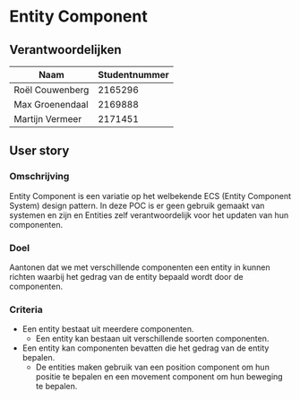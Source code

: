 # Entity Component

## Verantwoordelijken

| Naam            | Studentnummer |
| --------------- | ------------- |
| Roël Couwenberg | 2165296       |
| Max Groenendaal | 2169888       |
| Martijn Vermeer | 2171451       |

## User story

### Omschrijving

Entity Component is een variatie op het welbekende ECS (Entity Component System) design pattern.
In deze POC is er geen gebruik gemaakt van systemen en zijn en Entities zelf verantwoordelijk voor het updaten van hun componenten.

### Doel

Aantonen dat we met verschillende componenten een entity in kunnen richten waarbij het gedrag van de entity bepaald wordt door de componenten.

### Criteria

- Een entity bestaat uit meerdere componenten.
  - Een entity kan bestaan uit verschillende soorten componenten.
- Een entity kan componenten bevatten die het gedrag van de entity bepalen.
  - De entities maken gebruik van een position component om hun positie te bepalen en een movement component om hun beweging te bepalen.
